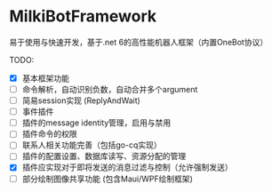 # MilkiBotFramework
易于使用与快速开发，基于.net 6的高性能机器人框架（内置OneBot协议）

TODO: 
- [x] 基本框架功能
- [ ] 命令解析，自动识别负数，自动合并多个argument
- [ ] 简易session实现 (ReplyAndWait)
- [ ] 事件插件
- [ ] 插件的message identity管理，启用与禁用
- [ ] 插件命令的权限
- [ ] 联系人相关功能完善（包括go-cq实现）
- [ ] 插件的配置设置、数据库读写、资源分配的管理
- [x] 插件应实现对于即将发送的消息过滤与控制（允许强制发送）
- [ ] 部分绘制图像共享功能 (包含Maui/WPF绘制框架)
